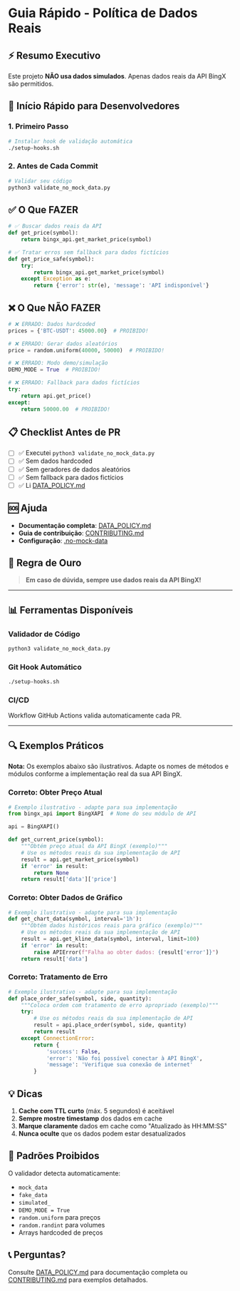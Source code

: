 # Guia Rápido - Política de Dados Reais

## ⚡ Resumo Executivo

Este projeto **NÃO usa dados simulados**. Apenas dados reais da API BingX são permitidos.

## 🚀 Início Rápido para Desenvolvedores

### 1. Primeiro Passo

```bash
# Instalar hook de validação automática
./setup-hooks.sh
```

### 2. Antes de Cada Commit

```bash
# Validar seu código
python3 validate_no_mock_data.py
```

## ✅ O Que FAZER

```python
# ✅ Buscar dados reais da API
def get_price(symbol):
    return bingx_api.get_market_price(symbol)

# ✅ Tratar erros sem fallback para dados fictícios
def get_price_safe(symbol):
    try:
        return bingx_api.get_market_price(symbol)
    except Exception as e:
        return {'error': str(e), 'message': 'API indisponível'}
```

## ❌ O Que NÃO FAZER

```python
# ❌ ERRADO: Dados hardcoded
prices = {'BTC-USDT': 45000.00}  # PROIBIDO!

# ❌ ERRADO: Gerar dados aleatórios
price = random.uniform(40000, 50000)  # PROIBIDO!

# ❌ ERRADO: Modo demo/simulação
DEMO_MODE = True  # PROIBIDO!

# ❌ ERRADO: Fallback para dados fictícios
try:
    return api.get_price()
except:
    return 50000.00  # PROIBIDO!
```

## 📋 Checklist Antes de PR

- [ ] ✅ Executei `python3 validate_no_mock_data.py`
- [ ] ✅ Sem dados hardcoded
- [ ] ✅ Sem geradores de dados aleatórios
- [ ] ✅ Sem fallback para dados fictícios
- [ ] ✅ Li [DATA_POLICY.md](DATA_POLICY.md)

## 🆘 Ajuda

- **Documentação completa**: [DATA_POLICY.md](DATA_POLICY.md)
- **Guia de contribuição**: [CONTRIBUTING.md](CONTRIBUTING.md)
- **Configuração**: [.no-mock-data](.no-mock-data)

## 🎯 Regra de Ouro

> **Em caso de dúvida, sempre use dados reais da API BingX!**

---

## 📊 Ferramentas Disponíveis

### Validador de Código

```bash
python3 validate_no_mock_data.py
```

### Git Hook Automático

```bash
./setup-hooks.sh
```

### CI/CD

Workflow GitHub Actions valida automaticamente cada PR.

---

## 🔍 Exemplos Práticos

**Nota:** Os exemplos abaixo são ilustrativos. Adapte os nomes de métodos e módulos conforme a implementação real da sua API BingX.

### Correto: Obter Preço Atual

```python
# Exemplo ilustrativo - adapte para sua implementação
from bingx_api import BingXAPI  # Nome do seu módulo de API

api = BingXAPI()

def get_current_price(symbol):
    """Obtém preço atual da API BingX (exemplo)"""
    # Use os métodos reais da sua implementação de API
    result = api.get_market_price(symbol)
    if 'error' in result:
        return None
    return result['data']['price']
```

### Correto: Obter Dados de Gráfico

```python
# Exemplo ilustrativo - adapte para sua implementação
def get_chart_data(symbol, interval='1h'):
    """Obtém dados históricos reais para gráfico (exemplo)"""
    # Use os métodos reais da sua implementação de API
    result = api.get_kline_data(symbol, interval, limit=100)
    if 'error' in result:
        raise APIError(f"Falha ao obter dados: {result['error']}")
    return result['data']
```

### Correto: Tratamento de Erro

```python
# Exemplo ilustrativo - adapte para sua implementação
def place_order_safe(symbol, side, quantity):
    """Coloca ordem com tratamento de erro apropriado (exemplo)"""
    try:
        # Use os métodos reais da sua implementação de API
        result = api.place_order(symbol, side, quantity)
        return result
    except ConnectionError:
        return {
            'success': False,
            'error': 'Não foi possível conectar à API BingX',
            'message': 'Verifique sua conexão de internet'
        }
```

## 💡 Dicas

1. **Cache com TTL curto** (máx. 5 segundos) é aceitável
2. **Sempre mostre timestamp** dos dados em cache
3. **Marque claramente** dados em cache como "Atualizado às HH:MM:SS"
4. **Nunca oculte** que os dados podem estar desatualizados

## 🚫 Padrões Proibidos

O validador detecta automaticamente:

- `mock_data`
- `fake_data`
- `simulated_`
- `DEMO_MODE = True`
- `random.uniform` para preços
- `random.randint` para volumes
- Arrays hardcoded de preços

## 📞 Perguntas?

Consulte [DATA_POLICY.md](DATA_POLICY.md) para documentação completa ou [CONTRIBUTING.md](CONTRIBUTING.md) para exemplos detalhados.

